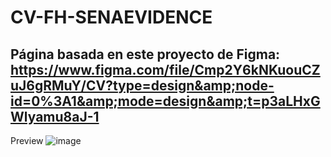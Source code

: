 # CV-FH-SENAEVIDENCE
## Página basada en este proyecto de Figma: https://www.figma.com/file/Cmp2Y6kNKuouCZuJ6gRMuY/CV?type=design&amp;node-id=0%3A1&amp;mode=design&amp;t=p3aLHxGWlyamu8aJ-1
Preview
![image](https://github.com/Moevil696/CV-FH-SENAEVIDENCE/assets/128196295/406992b0-8e72-43c8-81c1-e9854c093bc7)

